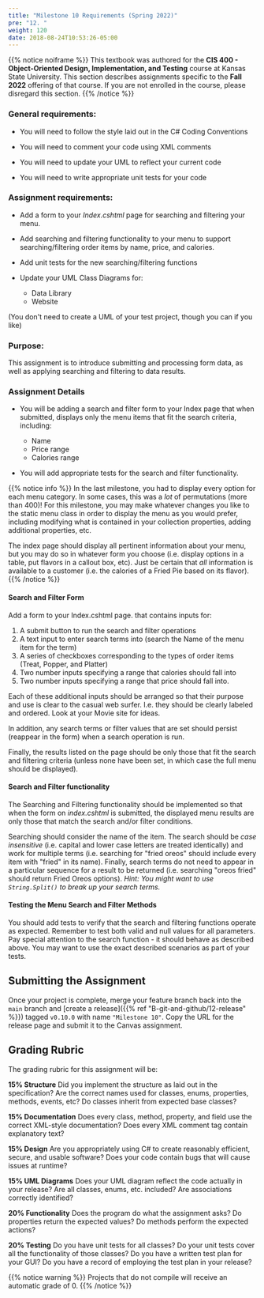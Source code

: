 ```yaml
---
title: "Milestone 10 Requirements (Spring 2022)"
pre: "12. "
weight: 120
date: 2018-08-24T10:53:26-05:00
---
```



{{% notice noiframe %}}
This textbook was authored for the **CIS 400 - Object-Oriented Design, Implementation, and Testing** course at Kansas State University.  This section describes assignments specific to the **Fall 2022** offering of that course.  If you are not enrolled in the course, please disregard this section.
{{% /notice %}}

### General requirements:

* You will need to follow the style laid out in the C# Coding Conventions

* You will need to comment your code using XML comments

* You will need to update your UML to reflect your current code

* You will need to write appropriate unit tests for your code

### Assignment requirements:

* Add a form to your _Index.cshtml_ page for searching and filtering your menu.

* Add searching and filtering functionality to your menu to support searching/filtering order items by name, price, and calories.

* Add unit tests for the new searching/filtering functions

* Update your UML Class Diagrams for:
  * Data Library
  * Website

(You don't need to create a UML of your test project, though you can if you like)

### Purpose:

This assignment is to introduce submitting and processing form data, as well as applying searching and filtering to data results.

### Assignment Details

* You will be adding a search and filter form to your Index page that when submitted, displays only the menu items that fit the search criteria, including:
  * Name
  * Price range
  * Calories range

* You will add appropriate tests for the search and filter functionality.

{{% notice info %}}
In the last milestone, you had to display every option for each menu category.  In some cases, this was a _lot_ of permutations (more than 400)!  For this milestone, you may make whatever changes you like to the static menu class in order to display the menu as you would prefer, including modifying what is contained in your collection properties, adding additional properties, etc.

The index page should display all pertinent information about your menu, but you may do so in whatever form you choose (i.e. display options in a table, put flavors in a callout box, etc). Just be certain that _all_ information is available to a customer (i.e. the calories of a Fried Pie based on its flavor).
{{% /notice %}}

#### Search and Filter Form
Add a form to your Index.cshtml page. that contains inputs for:

1. A submit button to run the search and filter operations
2. A text input to enter search terms into (search the Name of the menu item for the term)
3. A series of checkboxes corresponding to the types of order items (Treat, Popper, and Platter)
4. Two number inputs specifying a range that calories should fall into
5. Two number inputs specifying a range that price should fall into.

Each of these additional inputs should be arranged so that their purpose and use is clear to the casual web surfer. I.e. they should be clearly labeled and ordered. Look at your Movie site for ideas.

In addition, any search terms or filter values that are set should persist (reappear in the form) when a search operation is run.

Finally, the results listed on the page should be only those that fit the search and filtering criteria (unless none have been set, in which case the full menu should be displayed).

#### Search and Filter functionality
The Searching and Filtering functionality should be implemented so that when the form on _index.cshtml_ is submitted, the displayed menu results are only those that match the search and/or filter conditions.

Searching should consider the name of the item.  The search should be _case insensitive_ (i.e. capital and lower case letters are treated identically) and work for multiple terms (i.e. searching for "fried oreos" should include every item with "fried" in its name).  Finally, search terms do not need to appear in a particular sequence for a result to be returned (i.e. searching "oreos fried" should return Fried Oreos options). _Hint: You might want to use `String.Split()` to break up your search terms._

#### Testing the Menu Search and Filter Methods
You should add tests to verify that the search and filtering functions operate as expected. Remember to test both valid and null values for all parameters.  Pay special attention to the search function - it should behave as described above.  You may want to use the exact described scenarios as part of your tests.

## Submitting the Assignment
Once your project is complete, merge your feature branch back into the `main` branch and [create a release]({{% ref "B-git-and-github/12-release" %}}) tagged `v0.10.0` with name `"Milestone 10"`.  Copy the URL for the release page and submit it to the Canvas assignment.

## Grading Rubric

The grading rubric for this assignment will be:

**15% Structure** Did you implement the structure as laid out in the specification?  Are the correct names used for classes, enums, properties, methods, events, etc?  Do classes inherit from expected base classes?

**15% Documentation** Does every class, method, property, and field use the correct XML-style documentation?  Does every XML comment tag contain explanatory text?

**15% Design** Are you appropriately using C# to create reasonably efficient, secure, and usable software?  Does your code contain bugs that will cause issues at runtime?

**15% UML Diagrams** Does your UML diagram reflect the code actually in your release?  Are all classes, enums, etc. included?  Are associations correctly identified?

**20% Functionality** Does the program do what the assignment asks?  Do properties return the expected values?  Do methods perform the expected actions?

**20% Testing** Do you have unit tests for all classes?  Do your unit tests cover all the functionality of those classes? Do you have a written test plan for your GUI? Do you have a record of employing the test plan in your release?

{{% notice warning %}}
Projects that do not compile will receive an automatic grade of 0.
{{% /notice %}}


